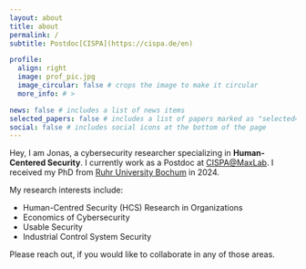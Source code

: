 ```yaml
---
layout: about
title: about
permalink: /
subtitle: Postdoc[CISPA](https://cispa.de/en)

profile:
  align: right
  image: prof_pic.jpg
  image_circular: false # crops the image to make it circular
  more_info: # >

news: false # includes a list of news items
selected_papers: false # includes a list of papers marked as "selected={true}"
social: false # includes social icons at the bottom of the page
---
```


Hey, I am Jonas, a cybersecurity researcher specializing in __Human-Centered Security__. I currently work as a Postdoc at [CISPA](https://cispa.de/en)[@MaxLab](https://group.cispa.io/golla). I received my PhD from [Ruhr University Bochum](https://informatik.rub.de/en/) in 2024.

My research interests include:
* Human-Centred Security (HCS) Research in Organizations
* Economics of Cybersecurity
* Usable Security
* Industrial Control System Security

Please reach out, if you would like to collaborate in any of those areas.
